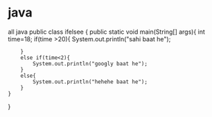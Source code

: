 # java
all java 
public class ifelsee {
    public static void main(String[] args){
        int time=18;
        if(time >20){
            System.out.println("sahi baat he");

        }
        else if(time<2){
            System.out.println("googly baat he");
        }
        else{
            System.out.println("hehehe baat he");
        }
    }
}
